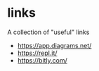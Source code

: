 # links
A collection of "useful" links

- https://app.diagrams.net/
- https://repl.it/
- https://bitly.com/
